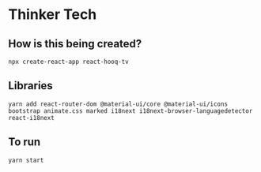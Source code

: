 # Thinker Tech

## How is this being created?

    npx create-react-app react-hooq-tv

## Libraries

    yarn add react-router-dom @material-ui/core @material-ui/icons bootstrap animate.css marked i18next i18next-browser-languagedetector react-i18next

## To run

    yarn start
